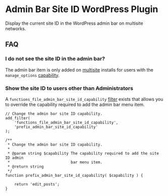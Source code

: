 # Admin Bar Site ID WordPress Plugin

Display the current site ID in the WordPress admin bar on multisite networks.

## FAQ

### I do not see the site ID in the admin bar?

The admin bar item is only added on [multisite](https://wordpress.org/support/article/create-a-network/) installs for users with the `manage_options` [capability](https://wordpress.org/support/article/roles-and-capabilities/).

### Show the site ID to users other than Administrators

A `functions_file_admin_bar_site_id_capability` [filter](https://developer.wordpress.org/plugins/hooks/filters/) exists that allows you to override the capability required to add the admin bar menu item.

```
// Change the admin bar site ID capability.
add_filter(
	'functions_file_admin_bar_site_id_capability',
	'prefix_admin_bar_site_id_capability'
);

/**
 * Change the admin bar site ID capability.
 *
 * @param string $capability The capability required to add the site ID admin
 *                           bar menu item.
 * @return string
 */
function prefix_admin_bar_site_id_capability( $capability ) {

	return 'edit_posts';
}
```
